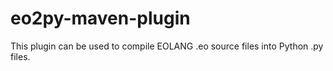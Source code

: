 # eo2py-maven-plugin
This plugin can be used to compile EOLANG .eo source files into Python .py files.